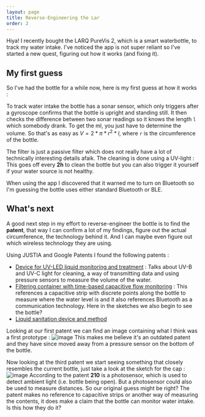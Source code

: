 ```yaml
---
layout: page
title: Reverse-Engineering the Lar
order: 2
---
```


Hiya! I recently bought the LARQ PureVis 2, which is a smart waterbottle, to track my water intake.
I've noticed the app is not super reliant so I've started a new quest, figuring out how it works (and fixing it).

## My first guess
So I've had the bottle for a while now, here is my first guess at how it works :

To track water intake the bottle has a sonar sensor, which only triggers after a gyroscope confirms that the bottle is upright and standing still.
It then checks the difference between two sonar readings so it knows the length `l` which somebody drank. To get the ml, you just have to determine the volume.
So that's as easy as $V = 2* \pi * r^2 * l$, where `r` is the circumference of the bottle. 

The filter is just a passive filter which does not really have a lot of technically interesting details afaik. 
The cleaning is done using a UV-light : This goes off every **2h** to clean the bottle but you can also trigger it yourself if your water source is not healthy.

When using the app I discovered that it warned me to turn on Bluetooth so I'm guessing the bottle uses either standard Bluetooth or BLE.

## What's next
A good next step in my effort to reverse-engineer the bottle is to find the **patent**, that way I can confirm a lot of my findings, figure out the actual circumference, the technology behind it.
And I can maybe even figure out which wireless technology they are using.

Using JUSTIA and Google Patents I found the following patents :
- [Device for UV-LED liquid monitoring and treatment](https://patents.google.com/patent/US10959443B2/) : Talks about UV-B and UV-C light for cleaning, a way of transmitting data and using pressure sensors to measure the volume of the water.
- [Filtering container with time-based capacitive flow monitoring](https://patents.google.com/patent/US10969262B1) : This references a capacitive strip with discrete points along the bottle to measure where the water level is and it also references Bluetooth as a communication technology. Here in the sketches we also begin to see the bottle?
- [Liquid sanitation device and method](https://patents.google.com/patent/US10906819B2)

Looking at our first patent we can find an image containing what I think was a first prototype :
![image](https://github.com/user-attachments/assets/384116f3-b179-4cbb-b805-b8dc79a1383b)
This makes me believe it's an outdated patent and they have since moved away from a pressure sensor on the bottom of the bottle.

Now looking at the third patent we start seeing something that closely resembles the current bottle, just take a look at the sketch for the cap :
![image](https://github.com/user-attachments/assets/7f2891cb-4978-4fc1-8a1c-522b7334d28f)
According to the patent **210** is a photosensor, which is used to detect ambient light (i.e. bottle being open). But a photosensor could also be used to measure distances. So our original guess might be right? The patent makes no reference to capacitive strips or another way of measuring the contents, it does make a claim that the bottle can monitor water intake. Is this how they do it?
